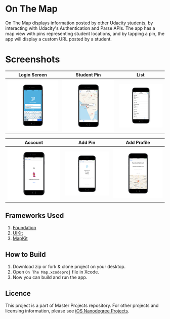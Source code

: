 # On The Map
On The Map displays information posted by other Udacity students, by interacting with Udacity's Authentication and Parse APIs. The app has a map view with pins representing student locations, and by tapping a pin, the app will display a custom URL posted by a student.

# Screenshots

| Login Screen | Student Pin | List |
| ------------ | ----------- | ---- |
| ![Login.png](Screenshots/Login.png) | ![Map-Pin.png](Screenshots/Map-Pin.png) | ![List.png](Screenshots/List.png)

| Account | Add Pin | Add Profile |
| ------- | ------- | ----------- |
| ![Account.png](Screenshots/Account.png) | ![AddPin.png](Screenshots/AddPin.png) | ![AddProfile.png](Screenshots/AddProfile.png) |

## Frameworks Used
1. [Foundation](https://developer.apple.com/documentation/foundation)
2. [UIKit](https://developer.apple.com/documentation/uikit)
3. [MapKit](https://developer.apple.com/documentation/mapkit)

## How to Build
1. Download zip or fork & clone project on your desktop.
2. Open `On The Map.xcodeproj` file in Xcode.
3. Now you can build and run the app.

## Licence
This project is a part of Master Projects repository. For other projects and licensing information, please see [iOS Nanodegree Projects](https://github.com/vikasvaish21/ios-nanodegree).
